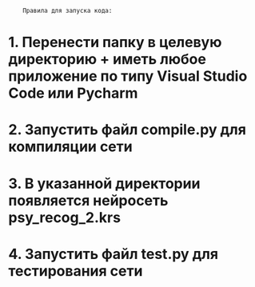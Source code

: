         Правила для запуска кода:

# 1. Перенести папку в целевую директорию + иметь любое приложение по типу Visual Studio Code или Pycharm
# 2. Запустить файл compile.py для компиляции сети
# 3. В указанной директории появляется нейросеть psy_recog_2.krs
# 4. Запустить файл test.py для тестирования сети
